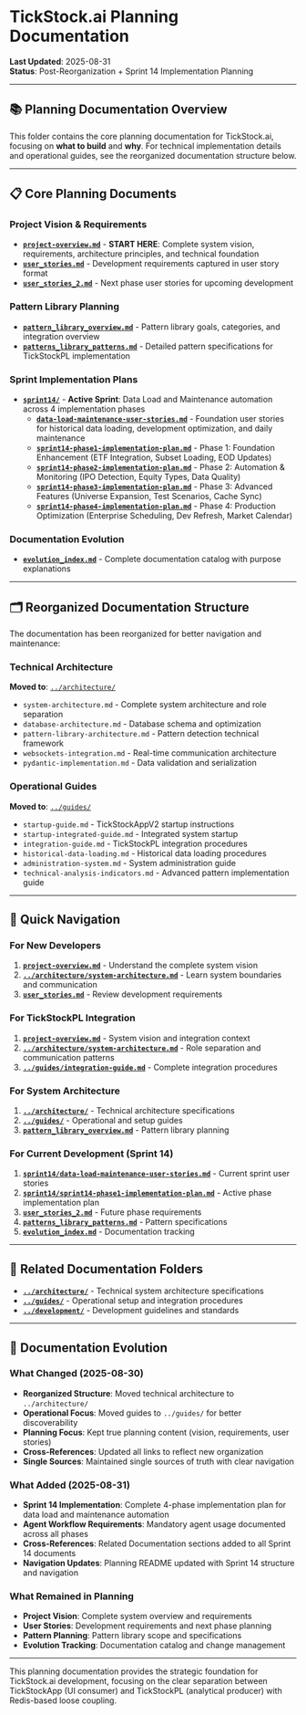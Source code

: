# TickStock.ai Planning Documentation

**Last Updated**: 2025-08-31  
**Status**: Post-Reorganization + Sprint 14 Implementation Planning

---

## 📚 Planning Documentation Overview

This folder contains the core planning documentation for TickStock.ai, focusing on **what to build** and **why**. For technical implementation details and operational guides, see the reorganized documentation structure below.

---

## 📋 Core Planning Documents

### Project Vision & Requirements
- **[`project-overview.md`](project-overview.md)** - **START HERE**: Complete system vision, requirements, architecture principles, and technical foundation
- **[`user_stories.md`](user_stories.md)** - Development requirements captured in user story format
- **[`user_stories_2.md`](user_stories_2.md)** - Next phase user stories for upcoming development

### Pattern Library Planning
- **[`pattern_library_overview.md`](pattern_library_overview.md)** - Pattern library goals, categories, and integration overview
- **[`patterns_library_patterns.md`](patterns_library_patterns.md)** - Detailed pattern specifications for TickStockPL implementation

### Sprint Implementation Plans
- **[`sprint14/`](sprint14/)** - **Active Sprint**: Data Load and Maintenance automation across 4 implementation phases
  - **[`data-load-maintenance-user-stories.md`](sprint14/data-load-maintenance-user-stories.md)** - Foundation user stories for historical data loading, development optimization, and daily maintenance
  - **[`sprint14-phase1-implementation-plan.md`](sprint14/sprint14-phase1-implementation-plan.md)** - Phase 1: Foundation Enhancement (ETF Integration, Subset Loading, EOD Updates)
  - **[`sprint14-phase2-implementation-plan.md`](sprint14/sprint14-phase2-implementation-plan.md)** - Phase 2: Automation & Monitoring (IPO Detection, Equity Types, Data Quality)
  - **[`sprint14-phase3-implementation-plan.md`](sprint14/sprint14-phase3-implementation-plan.md)** - Phase 3: Advanced Features (Universe Expansion, Test Scenarios, Cache Sync)
  - **[`sprint14-phase4-implementation-plan.md`](sprint14/sprint14-phase4-implementation-plan.md)** - Phase 4: Production Optimization (Enterprise Scheduling, Dev Refresh, Market Calendar)

### Documentation Evolution
- **[`evolution_index.md`](evolution_index.md)** - Complete documentation catalog with purpose explanations

---

## 🗂️ Reorganized Documentation Structure

The documentation has been reorganized for better navigation and maintenance:

### Technical Architecture
**Moved to**: [`../architecture/`](../architecture/)
- `system-architecture.md` - Complete system architecture and role separation
- `database-architecture.md` - Database schema and optimization
- `pattern-library-architecture.md` - Pattern detection technical framework
- `websockets-integration.md` - Real-time communication architecture
- `pydantic-implementation.md` - Data validation and serialization

### Operational Guides
**Moved to**: [`../guides/`](../guides/)
- `startup-guide.md` - TickStockAppV2 startup instructions
- `startup-integrated-guide.md` - Integrated system startup
- `integration-guide.md` - TickStockPL integration procedures
- `historical-data-loading.md` - Historical data loading procedures
- `administration-system.md` - System administration guide
- `technical-analysis-indicators.md` - Advanced pattern implementation guide

---

## 🎯 Quick Navigation

### For New Developers
1. **[`project-overview.md`](project-overview.md)** - Understand the complete system vision
2. **[`../architecture/system-architecture.md`](../architecture/system-architecture.md)** - Learn system boundaries and communication
3. **[`user_stories.md`](user_stories.md)** - Review development requirements

### For TickStockPL Integration
1. **[`project-overview.md`](project-overview.md)** - System vision and integration context
2. **[`../architecture/system-architecture.md`](../architecture/system-architecture.md)** - Role separation and communication patterns
3. **[`../guides/integration-guide.md`](../guides/integration-guide.md)** - Complete integration procedures

### For System Architecture
1. **[`../architecture/`](../architecture/)** - Technical architecture specifications
2. **[`../guides/`](../guides/)** - Operational and setup guides
3. **[`pattern_library_overview.md`](pattern_library_overview.md)** - Pattern library planning

### For Current Development (Sprint 14)
1. **[`sprint14/data-load-maintenance-user-stories.md`](sprint14/data-load-maintenance-user-stories.md)** - Current sprint user stories
2. **[`sprint14/sprint14-phase1-implementation-plan.md`](sprint14/sprint14-phase1-implementation-plan.md)** - Active phase implementation plan
3. **[`user_stories_2.md`](user_stories_2.md)** - Future phase requirements
4. **[`patterns_library_patterns.md`](patterns_library_patterns.md)** - Pattern specifications
5. **[`evolution_index.md`](evolution_index.md)** - Documentation tracking

---

## 📁 Related Documentation Folders

- **[`../architecture/`](../architecture/)** - Technical system architecture specifications
- **[`../guides/`](../guides/)** - Operational setup and integration procedures  
- **[`../development/`](../development/)** - Development guidelines and standards

---

## 🔄 Documentation Evolution

### What Changed (2025-08-30)
- **Reorganized Structure**: Moved technical architecture to `../architecture/`
- **Operational Focus**: Moved guides to `../guides/` for better discoverability
- **Planning Focus**: Kept true planning content (vision, requirements, user stories)
- **Cross-References**: Updated all links to reflect new organization
- **Single Sources**: Maintained single sources of truth with clear navigation

### What Added (2025-08-31)
- **Sprint 14 Implementation**: Complete 4-phase implementation plan for data load and maintenance automation
- **Agent Workflow Requirements**: Mandatory agent usage documented across all phases
- **Cross-References**: Related Documentation sections added to all Sprint 14 documents
- **Navigation Updates**: Planning README updated with Sprint 14 structure and navigation

### What Remained in Planning
- **Project Vision**: Complete system overview and requirements
- **User Stories**: Development requirements and next phase planning  
- **Pattern Planning**: Pattern library scope and specifications
- **Evolution Tracking**: Documentation catalog and change management

---

This planning documentation provides the strategic foundation for TickStock.ai development, focusing on the clear separation between TickStockApp (UI consumer) and TickStockPL (analytical producer) with Redis-based loose coupling.